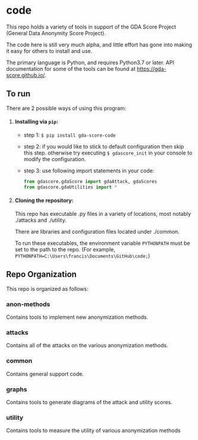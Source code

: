 
# code  
  
This repo holds a variety of tools in support of the GDA Score Project (General Data Anonymity Score Project).  
  
The code here is still very much alpha, and little effort has gone into making it easy for others to install and use.  
  
The primary language is Python, and requires Python3.7 or later. API documentation for some of the tools can be found at https://gda-score.github.io/.  
  
## To run  
  
There are 2 possible ways of using this program:  
  
1. #### Installing via `pip`:  
   - step 1: `$ pip install gda-score-code`  
          
   - step 2: if you would like to stick to default configuration then skip this step. otherwise try executing `$ gdascore_init` in your console  to modify the configuration.  
  
   - step 3: use following import statements in your code:  
	   ```python  
	   from gdascore.gdaScore import gdaAttack, gdaScores  
	   from gdascore.gdaUtilities import *  
	   ```  
  
2. #### Cloning the repository:  
  
   This repo has executable .py files in a variety of locations, most notably ./attacks and ./utility.  
  
   There are libraries and configuration files located under ./common.  
  
   To run these executables, the environment variable `PYTHONPATH` must be set to the path to the repo. (For example,      `PYTHONPATH=C:\Users\francis\Documents\GitHub\code;`)  
  
  
## Repo Organization  
  
This repo is organized as follows:  
  
### anon-methods  
  
Contains tools to implement new anonymization methods.  
  
### attacks  
  
Contains all of the attacks on the various anonymization methods.  
  
### common  
  
Contains general support code.  
  
### graphs  
  
Contains tools to generate diagrams of the attack and utility scores.  
  
### utility  
  
Contains tools to measure the utility of various anonymization methods